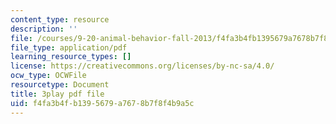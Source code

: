 ```yaml
---
content_type: resource
description: ''
file: /courses/9-20-animal-behavior-fall-2013/f4fa3b4fb1395679a7678b7f8f4b9a5c_472248.pdf
file_type: application/pdf
learning_resource_types: []
license: https://creativecommons.org/licenses/by-nc-sa/4.0/
ocw_type: OCWFile
resourcetype: Document
title: 3play pdf file
uid: f4fa3b4f-b139-5679-a767-8b7f8f4b9a5c
---
```

